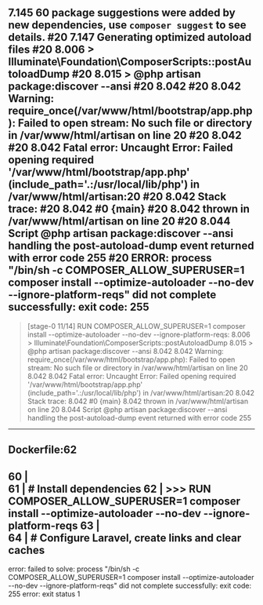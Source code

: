 7.145 60 package suggestions were added by new dependencies, use `composer suggest` to see details.
#20 7.147 Generating optimized autoload files
#20 8.006 > Illuminate\Foundation\ComposerScripts::postAutoloadDump
#20 8.015 > @php artisan package:discover --ansi
#20 8.042 
#20 8.042 Warning: require_once(/var/www/html/bootstrap/app.php): Failed to open stream: No such file or directory in /var/www/html/artisan on line 20
#20 8.042 
#20 8.042 Fatal error: Uncaught Error: Failed opening required '/var/www/html/bootstrap/app.php' (include_path='.:/usr/local/lib/php') in /var/www/html/artisan:20
#20 8.042 Stack trace:
#20 8.042 #0 {main}
#20 8.042   thrown in /var/www/html/artisan on line 20
#20 8.044 Script @php artisan package:discover --ansi handling the post-autoload-dump event returned with error code 255
#20 ERROR: process "/bin/sh -c COMPOSER_ALLOW_SUPERUSER=1 composer install --optimize-autoloader --no-dev --ignore-platform-reqs" did not complete successfully: exit code: 255
------
 > [stage-0 11/14] RUN COMPOSER_ALLOW_SUPERUSER=1 composer install --optimize-autoloader --no-dev --ignore-platform-reqs:
8.006 > Illuminate\Foundation\ComposerScripts::postAutoloadDump
8.015 > @php artisan package:discover --ansi
8.042 
8.042 Warning: require_once(/var/www/html/bootstrap/app.php): Failed to open stream: No such file or directory in /var/www/html/artisan on line 20
8.042 
8.042 Fatal error: Uncaught Error: Failed opening required '/var/www/html/bootstrap/app.php' (include_path='.:/usr/local/lib/php') in /var/www/html/artisan:20
8.042 Stack trace:
8.042 #0 {main}
8.042   thrown in /var/www/html/artisan on line 20
8.044 Script @php artisan package:discover --ansi handling the post-autoload-dump event returned with error code 255
------
Dockerfile:62
--------------------
  60 |     
  61 |     # Install dependencies
  62 | >>> RUN COMPOSER_ALLOW_SUPERUSER=1 composer install --optimize-autoloader --no-dev --ignore-platform-reqs
  63 |     
  64 |     # Configure Laravel, create links and clear caches
--------------------
error: failed to solve: process "/bin/sh -c COMPOSER_ALLOW_SUPERUSER=1 composer install --optimize-autoloader --no-dev --ignore-platform-reqs" did not complete successfully: exit code: 255
error: exit status 1